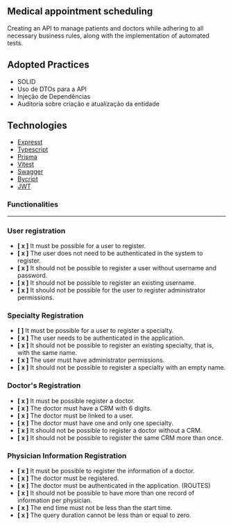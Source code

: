 ## Medical appointment scheduling

<p>
Creating an API to manage patients and doctors while adhering to all necessary business rules, along with the implementation of automated tests.
</p>


## Adopted Practices

- SOLID
- Uso de DTOs para a API
- Injeção de Dependências
- Auditoria sobre criação e atualização da entidade

## Technologies

- [Expresst]()
- [Typescript]()
- [Prisma]()
- [Vitest]()
- [Swagger]()
- [Bycript]()
- [JWT]()


### **Functionalities**

---

### **User registration**

- **[ x ]** It must be possible for a user to register.
- **[ x ]** The user does not need to be authenticated in the system to register.
- **[ x ]** It should not be possible to register a user without username and password.
- **[ x ]** It should not be possible to register an existing username.
- **[ x ]** It should not be possible for the user to register administrator permissions.


### **Specialty Registration**

- **[  ]** It must be possible for a user to register a specialty.
- **[ x ]** The user needs to be authenticated in the application.
- **[ x ]** It should not be possible to register an existing specialty, that is, with the same name.
- **[ x ]** The user must have administrator permissions.
- **[ x ]** It should not be possible to register a specialty with an empty name.

### **Doctor's Registration**

- **[ x ]** It must be possible register a doctor.
- **[ x ]** The doctor must have a CRM with 6 digits.
- **[ x ]** The doctor must be linked to a user.
- **[ x ]** The doctor must have one and only one specialty.
- **[ x ]** It should not be possible to register a doctor without a CRM.
- **[ x ]** It should not be possible to register the same CRM more than once.

### **Physician Information Registration**

- **[ x ]** It must be possible to register the information of a doctor.
- **[ x ]** The doctor must be registered.
- **[ x ]** The doctor must be authenticated in the application. (ROUTES)
- **[ x ]** It should not be possible to have more than one record of information per physician.
- **[ x ]** The end time must not be less than the start time.
- **[ x ]** The query duration cannot be less than or equal to zero.